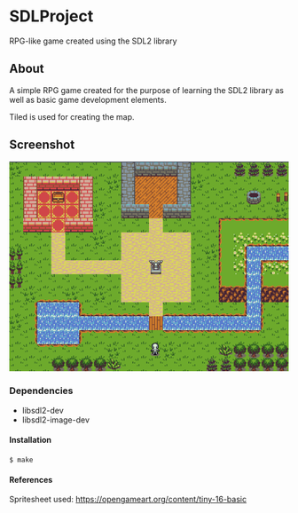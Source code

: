 # SDLProject
RPG-like game created using the SDL2 library

## About
A simple RPG game created for the purpose of learning the SDL2 library as well as basic game development elements.

Tiled is used for creating the map.

## Screenshot
![alt text](screenshots/demo.gif "demo")

### Dependencies
- libsdl2-dev
- libsdl2-image-dev

#### Installation
~~~
$ make
~~~

#### References
Spritesheet used: https://opengameart.org/content/tiny-16-basic
